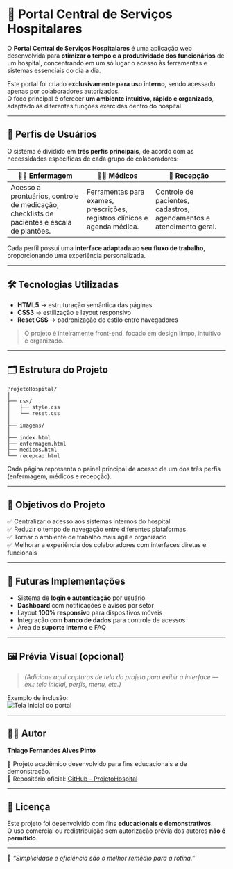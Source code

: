 # 🏥 Portal Central de Serviços Hospitalares
O **Portal Central de Serviços Hospitalares** é uma aplicação web desenvolvida para **otimizar o tempo e a produtividade dos funcionários** de um hospital, concentrando em um só lugar o acesso às ferramentas e sistemas essenciais do dia a dia.  

Este portal foi criado **exclusivamente para uso interno**, sendo acessado apenas por colaboradores autorizados.  
O foco principal é oferecer **um ambiente intuitivo, rápido e organizado**, adaptado às diferentes funções exercidas dentro do hospital.

---

## 👥 Perfis de Usuários
O sistema é dividido em **três perfis principais**, de acordo com as necessidades específicas de cada grupo de colaboradores:

| 👩‍⚕️ Enfermagem | 👨‍⚕️ Médicos | 🧾 Recepção |
|----------------|---------------|--------------|
| Acesso a prontuários, controle de medicação, checklists de pacientes e escala de plantões. | Ferramentas para exames, prescrições, registros clínicos e agenda médica. | Controle de pacientes, cadastros, agendamentos e atendimento geral. |

Cada perfil possui uma **interface adaptada ao seu fluxo de trabalho**, proporcionando uma experiência personalizada.

---

## 🛠️ Tecnologias Utilizadas
- **HTML5** → estruturação semântica das páginas  
- **CSS3** → estilização e layout responsivo  
- **Reset CSS** → padronização do estilo entre navegadores  

> O projeto é inteiramente front-end, focado em design limpo, intuitivo e organizado.

---

## 🗂️ Estrutura do Projeto
```
ProjetoHospital/
│
├── css/
│   ├── style.css
│   └── reset.css
│
├── imagens/
│
├── index.html
├── enfermagem.html
├── medicos.html
└── recepcao.html
```
Cada página representa o painel principal de acesso de um dos três perfis (enfermagem, médicos e recepção).

---

## 🚀 Objetivos do Projeto
✅ Centralizar o acesso aos sistemas internos do hospital  
✅ Reduzir o tempo de navegação entre diferentes plataformas  
✅ Tornar o ambiente de trabalho mais ágil e organizado  
✅ Melhorar a experiência dos colaboradores com interfaces diretas e funcionais  

---

## 🔮 Futuras Implementações
- Sistema de **login e autenticação** por usuário  
- **Dashboard** com notificações e avisos por setor  
- Layout **100% responsivo** para dispositivos móveis  
- Integração com **banco de dados** para controle de acessos  
- Área de **suporte interno** e FAQ  

---

## 🖼️ Prévia Visual (opcional)
> *(Adicione aqui capturas de tela do projeto para exibir a interface — ex.: tela inicial, perfis, menu, etc.)*

Exemplo de inclusão:  
![Tela inicial do portal](imagens/preview.png)

---

## 👨‍💻 Autor
**Thiago Fernandes Alves Pinto**  

📍 Projeto acadêmico desenvolvido para fins educacionais e de demonstração.  
📂 Repositório oficial: [GitHub - ProjetoHospital](https://github.com/thiagofernandess/ProjetoHospital/tree/main)

---

## 📜 Licença
Este projeto foi desenvolvido com fins **educacionais e demonstrativos**.  
O uso comercial ou redistribuição sem autorização prévia dos autores **não é permitido**.

---

🧠 *“Simplicidade e eficiência são o melhor remédio para a rotina.”*
